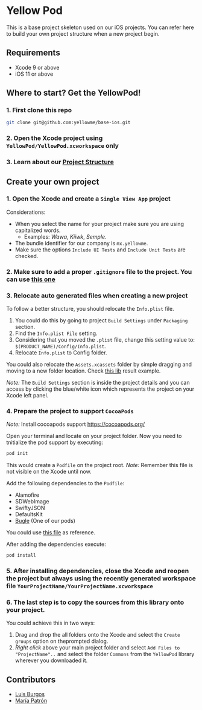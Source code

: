 # Yellow Pod

This is a base project skeleton used on our iOS projects. You can refer here to build your own project structure when a new project begin.

## Requirements

* Xcode 9 or above
* iOS 11 or above

## Where to start? Get the YellowPod!

### 1. First clone this repo

``` bash
git clone git@github.com:yellowme/base-ios.git
```

### 2. Open the Xcode project using `YellowPod/YellowPod.xcworkspace` only

### 3. Learn about our [Project Structure](./YellowPod/README.md)

## Create your own project

### 1. Open the Xcode and create a `Single View App` project

Considerations:

* When you select the name for your project make sure you are using capitalized words.
  * Examples: *Wawa*, *Kiiwk*, *Semple*.
* The bundle identifier for our company is `mx.yellowme`.
* Make sure the options `Include UI Tests` and `Include Unit Tests` are checked.

### 2. Make sure to add a proper `.gitignore` file to the project. You can use [this one](./YellowPod/.gitignore)

### 3. Relocate auto generated files when creating a new project

To follow a better structure, you should relocate the `Info.plist` file.

1. You could do this by going to project `Build Settings` under `Packaging` section.
2. Find the `Info.plist File` setting.
3. Considering that you moved the `.plist` file, change this setting value to: `$(PRODUCT_NAME)/Config/Info.plist`.
3. Relocate `Info.plist` to Config folder.

You could also relocate the `Assets.xcassets` folder by simple dragging and moving to a new folder location. Check [this lib](./YellowPod/YellowPod/Config) result example.

*Note:* The `Build Settings` section is inside the project details and you can access by clicking the blue/white icon which represents the project on your Xcode left panel.

### 4. Prepare the project to support `CocoaPods`

*Note:* Install cocoapods support https://cocoapods.org/

Open your terminal and locate on your project folder. Now you need to tnitialize the pod support by executing:

``` bash
pod init
```

This would create a `Podfile` on the project root. *Note:* Remember this file is not visible on the Xcode until now.

Add the following dependencies to the `Podfile`:

* Alamofire
* SDWebImage
* SwiftyJSON
* DefaultsKit
* [Bugle](https://github.com/yellowme/Bugle) (One of our pods)

You could use [this file](./YellowPod/Podfile) as reference.

After adding the dependencies execute:

``` bash
pod install
```

### 5. After installing dependencies, close the Xcode and **reopen the project** but always using the recently generated workspace file `YourProjectName/YourProjectName.xcworkspace`

### 6. The last step is to copy the sources from this library onto your project.

You could achieve this in two ways:

1. Drag and drop the all folders onto the Xcode and select the `Create groups` option on theprompted dialog.
2. *Right click* above your main project folder and select `Add Files to "ProjectName"..` and select the folder `Commons` from the `YellowPod` library wherever you downloaded it.

## Contributors

* [Luis Burgos](https://github.com/LuisBurgos)
* [María Patrón](https://github.com/maj24)
